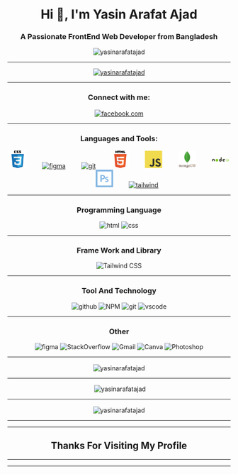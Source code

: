 <h1 align="center">Hi 👋, I'm Yasin Arafat Ajad</h1>
<h3 align="center">A Passionate FrontEnd Web Developer from Bangladesh</h3>

<p align="center"> <img src="https://komarev.com/ghpvc/?username=yasinarafatajad&label=Profile%20views&color=0e75b6&style=flat" alt="yasinarafatajad" /> </p>

***
<p align="center"> <a href="https://github.com/ryo-ma/github-profile-trophy"><img src="https://github-profile-trophy.vercel.app/?username=yasinarafatajad" alt="yasinarafatajad" /></a> </p>

***
<h3 align="center">Connect with me:</h3>
<p align="center">
<a href="https://fb.com/facebook.com" target="blank"><img align="center" src="https://raw.githubusercontent.com/rahuldkjain/github-profile-readme-generator/master/src/images/icons/Social/facebook.svg" alt="facebook.com" height="30" width="40" /></a>
</p>

***

<h3 align="center">Languages and Tools:</h3>
<p align="center"> <a href="https://www.w3schools.com/css/" target="_blank" rel="noreferrer"><img src="https://raw.githubusercontent.com/devicons/devicon/master/icons/css3/css3-original-wordmark.svg" alt="css3" width="40" height="40"/></a>&nbsp;&nbsp;&nbsp;&nbsp;&nbsp;&nbsp;&nbsp;&nbsp;&nbsp;<a href="https://www.figma.com/" target="_blank" rel="noreferrer"><img src="https://www.vectorlogo.zone/logos/figma/figma-icon.svg" alt="figma" width="40" height="40"/></a>&nbsp;&nbsp;&nbsp;&nbsp;&nbsp;&nbsp;&nbsp;&nbsp;&nbsp;<a href="https://git-scm.com/" target="_blank" rel="noreferrer"><img src="https://www.vectorlogo.zone/logos/git-scm/git-scm-icon.svg" alt="git" width="40" height="40"/></a>&nbsp;&nbsp;&nbsp;&nbsp;&nbsp;&nbsp;&nbsp;&nbsp;&nbsp;<a href="https://www.w3.org/html/" target="_blank" rel="noreferrer"><img src="https://raw.githubusercontent.com/devicons/devicon/master/icons/html5/html5-original-wordmark.svg" alt="html5" width="40" height="40"/></a>&nbsp;&nbsp;&nbsp;&nbsp;&nbsp;&nbsp;&nbsp;&nbsp;&nbsp;<a href="https://developer.mozilla.org/en-US/docs/Web/JavaScript" target="_blank" rel="noreferrer"><img src="https://raw.githubusercontent.com/devicons/devicon/master/icons/javascript/javascript-original.svg" alt="javascript" width="40" height="40"/></a>&nbsp;&nbsp;&nbsp;&nbsp;&nbsp;&nbsp;&nbsp;&nbsp;&nbsp;<a href="https://www.mongodb.com/" target="_blank" rel="noreferrer"><img src="https://raw.githubusercontent.com/devicons/devicon/master/icons/mongodb/mongodb-original-wordmark.svg" alt="mongodb" width="40" height="40"/></a>&nbsp;&nbsp;&nbsp;&nbsp;&nbsp;&nbsp;&nbsp;&nbsp;&nbsp;<a href="https://nodejs.org" target="_blank" rel="noreferrer"><img src="https://raw.githubusercontent.com/devicons/devicon/master/icons/nodejs/nodejs-original-wordmark.svg" alt="nodejs" width="40" height="40"/></a>&nbsp;&nbsp;&nbsp;&nbsp;&nbsp;&nbsp;&nbsp;&nbsp;&nbsp;<a href="https://www.photoshop.com/en" target="_blank" rel="noreferrer"><img src="https://raw.githubusercontent.com/devicons/devicon/master/icons/photoshop/photoshop-line.svg" alt="photoshop" width="40" height="40"/></a>&nbsp;&nbsp;&nbsp;&nbsp;&nbsp;&nbsp;&nbsp;&nbsp;&nbsp;<a href="https://tailwindcss.com/" target="_blank" rel="noreferrer"><img src="https://www.vectorlogo.zone/logos/tailwindcss/tailwindcss-icon.svg" alt="tailwind" width="40" height="40"/></a></p>

***

<div align="center">
  
  ### Programming Language
![html](https://img.shields.io/badge/HTML5-E34F26?style=for-the-badge&logo=html5&logoColor=white)
![css](https://img.shields.io/badge/CSS3-1572B6?style=for-the-badge&logo=css3&logoColor=white)

***
### Frame Work and Library
![Tailwind CSS](https://img.shields.io/badge/Tailwind_CSS-38B2AC?style=for-the-badge&logo=tailwind-css&logoColor=white)

***
### Tool And Technology
![github](https://img.shields.io/badge/GitHub-000000?style=for-the-badge&logo=GitHub&logoColor=white)
![NPM](https://img.shields.io/badge/npm-CB3837?style=for-the-badge&logo=npm&logoColor=white)
![git](https://img.shields.io/badge/GIT-E44C30?style=for-the-badge&logo=git&logoColor=white)
![vscode](https://img.shields.io/badge/Visual_Studio_Code-0078D4?style=for-the-badge&logo=visual%20studio%20code&logoColor=white)

 ***
  ### Other
 ![figma](https://img.shields.io/badge/Figma-F24E1E?style=for-the-badge&logo=figma&logoColor=white)
 ![StackOverflow](https://img.shields.io/badge/Stack_Overflow-FE7A16?style=for-the-badge&logo=stack-overflow&logoColor=white)
 ![Gmail](https://img.shields.io/badge/Gmail-D14836?style=for-the-badge&logo=gmail&logoColor=white)
 ![Canva](https://img.shields.io/badge/Canva-%2300C4CC.svg?&style=for-the-badge&logo=Canva&logoColor=white)
 ![Photoshop](https://aleen42.github.io/badges/src/photoshop.svg)

 ***
</div>

<p align="center"><img align="center" src="https://github-readme-stats.vercel.app/api/top-langs?username=yasinarafatajad&show_icons=true&locale=en&layout=compact" alt="yasinarafatajad" /></p>

***
<p align="center">&nbsp;<img align="center" src="https://github-readme-stats.vercel.app/api?username=yasinarafatajad&show_icons=true&locale=en" alt="yasinarafatajad" /></p>

***
<p align="center"><img align="center" src="https://github-readme-streak-stats.herokuapp.com/?user=yasinarafatajad&" alt="yasinarafatajad" /></p>

***
***
<h2 align="center">Thanks For Visiting My Profile</h2>

***
***
